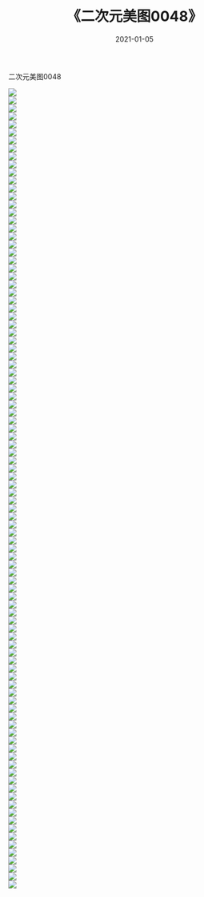 ﻿---
layout: post
title:  《二次元美图0048》
date:   2021-01-05
img: http://imgx.orgx.ga/二次元/2021/二次元美图0048/000.jpg
categories: [美女, 清纯, 唯美]
---

二次元美图0048

 ![](http://imgx.orgx.ga/二次元/2021/二次元美图0048/001.jpg) <br>![](http://imgx.orgx.ga/二次元/2021/二次元美图0048/002.jpg) <br>![](http://imgx.orgx.ga/二次元/2021/二次元美图0048/003.jpg) <br>![](http://imgx.orgx.ga/二次元/2021/二次元美图0048/004.jpg) <br>![](http://imgx.orgx.ga/二次元/2021/二次元美图0048/005.jpg) <br>![](http://imgx.orgx.ga/二次元/2021/二次元美图0048/006.jpg) <br>![](http://imgx.orgx.ga/二次元/2021/二次元美图0048/007.jpg) <br>![](http://imgx.orgx.ga/二次元/2021/二次元美图0048/008.jpg) <br>![](http://imgx.orgx.ga/二次元/2021/二次元美图0048/009.jpg) <br>![](http://imgx.orgx.ga/二次元/2021/二次元美图0048/010.jpg) <br>![](http://imgx.orgx.ga/二次元/2021/二次元美图0048/011.jpg) <br>![](http://imgx.orgx.ga/二次元/2021/二次元美图0048/012.jpg) <br>![](http://imgx.orgx.ga/二次元/2021/二次元美图0048/013.jpg) <br>![](http://imgx.orgx.ga/二次元/2021/二次元美图0048/014.jpg) <br>![](http://imgx.orgx.ga/二次元/2021/二次元美图0048/015.jpg) <br>![](http://imgx.orgx.ga/二次元/2021/二次元美图0048/016.jpg) <br>![](http://imgx.orgx.ga/二次元/2021/二次元美图0048/017.jpg) <br>![](http://imgx.orgx.ga/二次元/2021/二次元美图0048/018.jpg) <br>![](http://imgx.orgx.ga/二次元/2021/二次元美图0048/019.jpg) <br>![](http://imgx.orgx.ga/二次元/2021/二次元美图0048/020.jpg) <br>![](http://imgx.orgx.ga/二次元/2021/二次元美图0048/021.jpg) <br>![](http://imgx.orgx.ga/二次元/2021/二次元美图0048/022.jpg) <br>![](http://imgx.orgx.ga/二次元/2021/二次元美图0048/023.jpg) <br>![](http://imgx.orgx.ga/二次元/2021/二次元美图0048/024.jpg) <br>![](http://imgx.orgx.ga/二次元/2021/二次元美图0048/025.jpg) <br>![](http://imgx.orgx.ga/二次元/2021/二次元美图0048/026.jpg) <br>![](http://imgx.orgx.ga/二次元/2021/二次元美图0048/027.jpg) <br>![](http://imgx.orgx.ga/二次元/2021/二次元美图0048/028.jpg) <br>![](http://imgx.orgx.ga/二次元/2021/二次元美图0048/029.jpg) <br>![](http://imgx.orgx.ga/二次元/2021/二次元美图0048/030.jpg) <br>![](http://imgx.orgx.ga/二次元/2021/二次元美图0048/031.jpg) <br>![](http://imgx.orgx.ga/二次元/2021/二次元美图0048/032.jpg) <br>![](http://imgx.orgx.ga/二次元/2021/二次元美图0048/033.jpg) <br>![](http://imgx.orgx.ga/二次元/2021/二次元美图0048/034.jpg) <br>![](http://imgx.orgx.ga/二次元/2021/二次元美图0048/035.jpg) <br>![](http://imgx.orgx.ga/二次元/2021/二次元美图0048/036.jpg) <br>![](http://imgx.orgx.ga/二次元/2021/二次元美图0048/037.jpg) <br>![](http://imgx.orgx.ga/二次元/2021/二次元美图0048/038.jpg) <br>![](http://imgx.orgx.ga/二次元/2021/二次元美图0048/039.jpg) <br>![](http://imgx.orgx.ga/二次元/2021/二次元美图0048/040.jpg) <br>![](http://imgx.orgx.ga/二次元/2021/二次元美图0048/041.jpg) <br>![](http://imgx.orgx.ga/二次元/2021/二次元美图0048/042.jpg) <br>![](http://imgx.orgx.ga/二次元/2021/二次元美图0048/043.jpg) <br>![](http://imgx.orgx.ga/二次元/2021/二次元美图0048/044.jpg) <br>![](http://imgx.orgx.ga/二次元/2021/二次元美图0048/045.jpg) <br>![](http://imgx.orgx.ga/二次元/2021/二次元美图0048/046.jpg) <br>![](http://imgx.orgx.ga/二次元/2021/二次元美图0048/047.jpg) <br>![](http://imgx.orgx.ga/二次元/2021/二次元美图0048/048.jpg) <br>![](http://imgx.orgx.ga/二次元/2021/二次元美图0048/049.jpg) <br>![](http://imgx.orgx.ga/二次元/2021/二次元美图0048/050.jpg) <br>![](http://imgx.orgx.ga/二次元/2021/二次元美图0048/051.jpg) <br>![](http://imgx.orgx.ga/二次元/2021/二次元美图0048/052.jpg) <br>![](http://imgx.orgx.ga/二次元/2021/二次元美图0048/053.jpg) <br>![](http://imgx.orgx.ga/二次元/2021/二次元美图0048/054.jpg) <br>![](http://imgx.orgx.ga/二次元/2021/二次元美图0048/055.jpg) <br>![](http://imgx.orgx.ga/二次元/2021/二次元美图0048/056.jpg) <br>![](http://imgx.orgx.ga/二次元/2021/二次元美图0048/057.jpg) <br>![](http://imgx.orgx.ga/二次元/2021/二次元美图0048/058.jpg) <br>![](http://imgx.orgx.ga/二次元/2021/二次元美图0048/059.jpg) <br>![](http://imgx.orgx.ga/二次元/2021/二次元美图0048/060.jpg) <br>![](http://imgx.orgx.ga/二次元/2021/二次元美图0048/061.jpg) <br>![](http://imgx.orgx.ga/二次元/2021/二次元美图0048/062.jpg) <br>![](http://imgx.orgx.ga/二次元/2021/二次元美图0048/063.jpg) <br>![](http://imgx.orgx.ga/二次元/2021/二次元美图0048/064.jpg) <br>![](http://imgx.orgx.ga/二次元/2021/二次元美图0048/065.jpg) <br>![](http://imgx.orgx.ga/二次元/2021/二次元美图0048/066.jpg) <br>![](http://imgx.orgx.ga/二次元/2021/二次元美图0048/067.jpg) <br>![](http://imgx.orgx.ga/二次元/2021/二次元美图0048/068.jpg) <br>![](http://imgx.orgx.ga/二次元/2021/二次元美图0048/069.jpg) <br>![](http://imgx.orgx.ga/二次元/2021/二次元美图0048/070.jpg) <br>![](http://imgx.orgx.ga/二次元/2021/二次元美图0048/071.jpg) <br>![](http://imgx.orgx.ga/二次元/2021/二次元美图0048/072.jpg) <br>![](http://imgx.orgx.ga/二次元/2021/二次元美图0048/073.jpg) <br>![](http://imgx.orgx.ga/二次元/2021/二次元美图0048/074.jpg) <br>![](http://imgx.orgx.ga/二次元/2021/二次元美图0048/075.jpg) <br>![](http://imgx.orgx.ga/二次元/2021/二次元美图0048/076.jpg) <br>![](http://imgx.orgx.ga/二次元/2021/二次元美图0048/077.jpg) <br>![](http://imgx.orgx.ga/二次元/2021/二次元美图0048/078.jpg) <br>![](http://imgx.orgx.ga/二次元/2021/二次元美图0048/079.jpg) <br>![](http://imgx.orgx.ga/二次元/2021/二次元美图0048/080.jpg) <br>![](http://imgx.orgx.ga/二次元/2021/二次元美图0048/081.jpg) <br>![](http://imgx.orgx.ga/二次元/2021/二次元美图0048/082.jpg) <br>![](http://imgx.orgx.ga/二次元/2021/二次元美图0048/083.jpg) <br>![](http://imgx.orgx.ga/二次元/2021/二次元美图0048/084.jpg) <br>![](http://imgx.orgx.ga/二次元/2021/二次元美图0048/085.jpg) <br>![](http://imgx.orgx.ga/二次元/2021/二次元美图0048/086.jpg) <br>![](http://imgx.orgx.ga/二次元/2021/二次元美图0048/087.jpg) <br>![](http://imgx.orgx.ga/二次元/2021/二次元美图0048/088.jpg) <br>![](http://imgx.orgx.ga/二次元/2021/二次元美图0048/089.jpg) <br>![](http://imgx.orgx.ga/二次元/2021/二次元美图0048/090.jpg) <br>![](http://imgx.orgx.ga/二次元/2021/二次元美图0048/091.jpg) <br>![](http://imgx.orgx.ga/二次元/2021/二次元美图0048/092.jpg) <br>![](http://imgx.orgx.ga/二次元/2021/二次元美图0048/093.jpg) <br>![](http://imgx.orgx.ga/二次元/2021/二次元美图0048/094.jpg) <br>![](http://imgx.orgx.ga/二次元/2021/二次元美图0048/095.jpg) <br>![](http://imgx.orgx.ga/二次元/2021/二次元美图0048/096.jpg) <br>![](http://imgx.orgx.ga/二次元/2021/二次元美图0048/097.jpg) <br>![](http://imgx.orgx.ga/二次元/2021/二次元美图0048/098.jpg) <br>![](http://imgx.orgx.ga/二次元/2021/二次元美图0048/099.jpg) <br>![](http://imgx.orgx.ga/二次元/2021/二次元美图0048/100.jpg) <br>